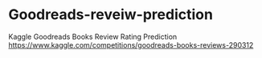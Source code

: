 # Goodreads-reveiw-prediction
Kaggle Goodreads Books Review Rating Prediction
https://www.kaggle.com/competitions/goodreads-books-reviews-290312
